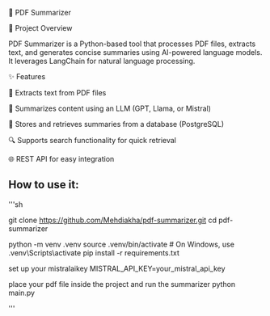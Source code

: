 📄 PDF Summarizer

🚀 Project Overview

PDF Summarizer is a Python-based tool that processes PDF files, extracts text, and generates concise summaries using AI-powered language models. It leverages LangChain for natural language processing.

✨ Features

📝 Extracts text from PDF files

🤖 Summarizes content using an LLM (GPT, Llama, or Mistral)

💾 Stores and retrieves summaries from a database (PostgreSQL)

🔍 Supports search functionality for quick retrieval

🌐 REST API for easy integration

## How to use it:

'''sh

git clone https://github.com/Mehdiakha/pdf-summarizer.git
cd pdf-summarizer

python -m venv .venv
source .venv/bin/activate # On Windows, use .venv\Scripts\activate
pip install -r requirements.txt

set up your mistralaikey
MISTRAL_API_KEY=your_mistral_api_key

place your pdf file inside the project and run the summarizer
python main.py

'''
